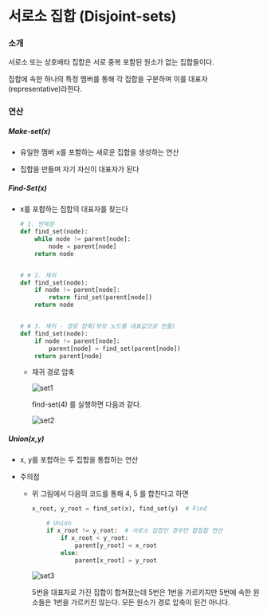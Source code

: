 # 서로소 집합 (Disjoint-sets)

### 소개

서로소 또는 상호배타 집합은 서로 중복 포함된 원소가 없는 집합들이다.

집합에 속한 하나의 특정 멤버를 통해 각 집합을 구분하며 이를 대표자(representative)라한다.



### 연산

##### Make-set(x)

- 유일한 멤버 x를 포함하는 새로운 집합을 생성하는 연산

- 집합을 만들며 자기 자신이 대표자가 된다

##### Find-Set(x) 

- x를 포합하는 집합의 대표자를 찾는다

  ```python
  # 1. 반복문
  def find_set(node):
      while node != parent[node]:
          node = parent[node]
      return node
  
  
  # # 2. 재귀
  def find_set(node):
      if node != parent[node]:
          return find_set(parent[node])
      return node
  
  
  # # 3. 재귀 - 경로 압축(부모 노드를 대표값으로 만듦)
  def find_set(node):
      if node != parent[node]:
          parent[node] = find_set(parent[node])
      return parent[node]
  ```

  - 재귀 경로 압축 

    ![set1](https://user-images.githubusercontent.com/84832358/193588147-4df8a138-efe6-4cf9-9029-40cf55f1e4d3.png)

    find-set(4) 를 실행하면 다음과 같다.

    ![set2](https://user-images.githubusercontent.com/84832358/193588157-ef2e3114-6e78-4512-bc96-ed224654d00d.png)

##### Union(x,y)

- x, y를 포합하는 두 집합을 통합하는 연산

- 주의점

  - 위 그림에서 다음의 코드를 통해 4, 5 를 합친다고 하면 

    ```python
    x_root, y_root = find_set(x), find_set(y)  # Find
    
        # Union
        if x_root != y_root:  # 서로소 집합인 경우만 합집합 연산
            if x_root < y_root:
                parent[y_root] = x_root
            else:
                parent[x_root] = y_root
    ```

    ![set3](https://user-images.githubusercontent.com/84832358/193588161-a069393e-41c1-41f9-a93a-12f0c1470da8.png)

    5번을 대표자로 가진 집합이 합쳐졌는데 5번은 1번을 가르키지만 5번에 속한 원소들은 1번을 가르키진 않는다. 모든 원소가 경로 압축이 된건 아니다.

